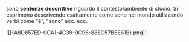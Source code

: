 sono **sentenze descrittive** riguardo il contesto/ambiente di studio. Si esprimono descrivendo esattamente come sono nel mondo utilizzando verbi come "è", "sono" ecc. ecc.

![[{A8D857ED-0CA1-4C39-9C96-88EC57B8E61B}.png]]

